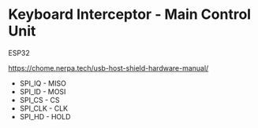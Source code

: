 # Keyboard Interceptor - Main Control Unit

ESP32


https://chome.nerpa.tech/usb-host-shield-hardware-manual/

* SPI_IQ - MISO
* SPI_ID - MOSI
* SPI_CS - CS
* SPI_CLK - CLK
* SPI_HD - HOLD